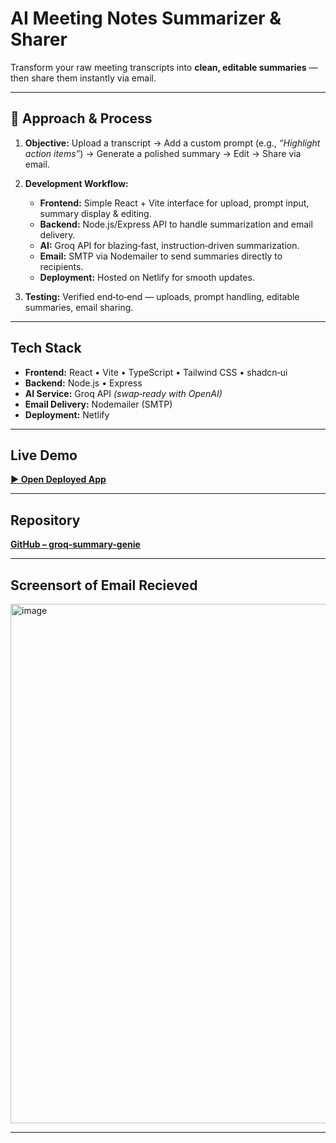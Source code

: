 # AI Meeting Notes Summarizer & Sharer

Transform your raw meeting transcripts into **clean, editable summaries** — then share them instantly via email.

---

## 📌 Approach & Process

1. **Objective:** Upload a transcript → Add a custom prompt (e.g., *“Highlight action items”*) → Generate a polished summary → Edit → Share via email.
2. **Development Workflow:**

   * **Frontend:** Simple React + Vite interface for upload, prompt input, summary display & editing.
   * **Backend:** Node.js/Express API to handle summarization and email delivery.
   * **AI:** Groq API for blazing‑fast, instruction‑driven summarization.
   * **Email:** SMTP via Nodemailer to send summaries directly to recipients.
   * **Deployment:** Hosted on Netlify for smooth updates.
3. **Testing:** Verified end‑to‑end — uploads, prompt handling, editable summaries, email sharing.

---

##  Tech Stack

* **Frontend:** React • Vite • TypeScript • Tailwind CSS • shadcn‑ui
* **Backend:** Node.js • Express
* **AI Service:** Groq API *(swap‑ready with OpenAI)*
* **Email Delivery:** Nodemailer (SMTP)
* **Deployment:** Netlify

---

##  Live Demo

[**▶ Open Deployed App**](https://legendary-cactus-841d22.netlify.app)

---

##  Repository

[**GitHub – groq-summary-genie**](https://github.com/ankitmrj/groq-summary-genie)

---
##  Screensort of Email Recieved

<img width="1919" height="831" alt="image" src="https://github.com/user-attachments/assets/b5978e04-d29e-4be0-9df3-92345611ee44" />


---
